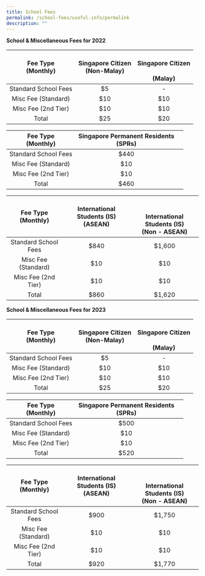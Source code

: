 ```yaml
---
title: School Fees
permalink: /school-fees/useful-info/permalink
description: ""
---
```

**School & Miscellaneous Fees for 2022**

| Fee Type<br>(Monthly) | Singapore Citizen<br>(Non-Malay) | <br>Singapore Citizen<br><br>(Malay) |
|:---:|:---:|:---:|
| Standard School Fees | $5 | - |
| Misc Fee (Standard) | $10 | $10 |
| Misc Fee (2nd Tier) | $10 | $10 |
|  Total | $25 | $20 |

| Fee Type<br>(Monthly) | Singapore Permanent Residents<br>(SPRs) |  |
|:---:|:---:|:---:|
| Standard School Fees | $440 |  |
| Misc Fee (Standard) | $10 |  |
| Misc Fee (2nd Tier) | $10 |  |
|  Total | $460 |  |

| Fee Type<br>(Monthly) | International Students (IS)<br>(ASEAN) | <br><br>International Students (IS)<br>(Non - ASEAN) |
|:---:|:---:|:---:|
| Standard School Fees | $840 | $1,600 |
| Misc Fee (Standard) | $10 | $10 |
| Misc Fee (2nd Tier) | $10 | $10 |
|  Total | $860 | $1,620 |


**School & Miscellaneous Fees for 2023**

| Fee Type<br>(Monthly) | Singapore Citizen<br>(Non-Malay) | <br>Singapore Citizen<br><br>(Malay) |
|:---:|:---:|:---:|
| Standard School Fees | $5 | - |
| Misc Fee (Standard) | $10 | $10 |
| Misc Fee (2nd Tier) | $10 | $10 |
|  Total | $25 | $20 |

| Fee Type<br>(Monthly) | Singapore Permanent Residents<br>(SPRs) |  |
|:---:|:---:|:---:|
| Standard School Fees | $500 |  |
| Misc Fee (Standard) | $10 |  |
| Misc Fee (2nd Tier) | $10 |  |
|  Total | $520 |  |

| Fee Type<br>(Monthly) | International Students (IS)<br>(ASEAN) | <br><br>International Students (IS)<br>(Non - ASEAN) |
|:---:|:---:|:---:|
| Standard School Fees | $900 | $1,750 |
| Misc Fee (Standard) | $10 | $10 |
| Misc Fee (2nd Tier) | $10 | $10 |
|  Total | $920 | $1,770 |